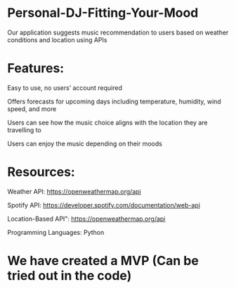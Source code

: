 # Personal-DJ-Fitting-Your-Mood

Our application suggests music recommendation to users based on weather conditions and location using APIs

# Features:

Easy to use, no users’ account required

Offers forecasts for upcoming days including temperature, humidity, wind speed, and more

Users can see how the music choice aligns with the location they are travelling to

Users can enjoy the music depending on their moods

# Resources:

Weather API: https://openweathermap.org/api

Spotify API: https://developer.spotify.com/documentation/web-api

Location-Based API": https://openweathermap.org/api

Programming Languages: Python

# We have created a MVP (Can be tried out in the code)
